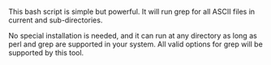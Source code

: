 This bash script is simple but powerful.
It will run grep for all ASCII files in current and sub-directories.

No special installation is needed, and it can run at any directory as long as perl and grep are supported in your system.
All valid options for grep will be supported by this tool.
